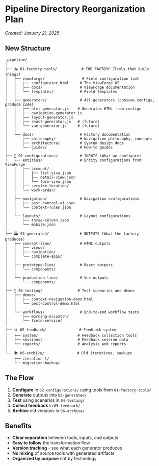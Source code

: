 # Pipeline Directory Reorganization Plan
*Created: January 21, 2025*

## New Structure

```
.pipeline/
│
├── 📥 01-factory-tools/           # THE FACTORY (Tools that build things)
│   ├── viewforge/                 # Field configuration tool
│   │   ├── configurator.html     # The ViewForge UI
│   │   ├── docs/                 # ViewForge documentation
│   │   └── templates/            # Field templates
│   │
│   ├── generators/               # All generators (consume configs, produce code)
│   │   ├── html-generator.js    # Generates HTML from configs
│   │   ├── navigation-generator.js
│   │   ├── layout-generator.js
│   │   ├── react-generator.js   # (future)
│   │   └── vue-generator.js     # (future)
│   │
│   └── docs/                     # Factory documentation
│       ├── philosophy/           # Navigation philosophy, concepts
│       ├── architecture/         # System design docs
│       └── guides/               # How-to guides
│
├── 📝 02-configurations/          # INPUTS (What we configure)
│   ├── entities/                 # Entity configurations from ViewForge
│   │   ├── account/
│   │   │   ├── list-view.json
│   │   │   ├── detail-view.json
│   │   │   └── form-view.json
│   │   ├── service-location/
│   │   └── work-order/
│   │
│   ├── navigation/               # Navigation configurations
│   │   ├── pest-control-v1.json
│   │   └── context-rules.json
│   │
│   └── layouts/                  # Layout configurations
│       ├── three-column.json
│       └── mobile.json
│
├── 🏭 03-generated/              # OUTPUTS (What the factory produces)
│   ├── concept-line/             # HTML outputs
│   │   ├── views/
│   │   ├── navigation/
│   │   └── complete-apps/
│   │
│   ├── prototype-line/           # React outputs
│   │   └── components/
│   │
│   └── production-line/          # Vue outputs
│       └── components/
│
├── 🧪 04-testing/                # Test scenarios and demos
│   ├── demos/
│   │   ├── context-navigation-demo.html
│   │   └── pest-control-demo.html
│   │
│   └── workflows/                # End-to-end workflow tests
│       ├── morning-dispatch/
│       └── field-service/
│
├── 📊 05-feedback/               # Feedback system
│   ├── system/                  # Feedback collection tools
│   ├── sessions/                # Feedback session data
│   └── reports/                 # Analysis and reports
│
└── 📚 06-archive/               # Old iterations, backups
    ├── iteration-1/
    └── migration-backup/
```

## The Flow

1. **Configure** in `02-configurations/` using tools from `01-factory-tools/`
2. **Generate** outputs into `03-generated/`
3. **Test** using scenarios in `04-testing/`
4. **Collect feedback** in `05-feedback/`
5. **Archive** old versions in `06-archive/`

## Benefits

- **Clear separation** between tools, inputs, and outputs
- **Easy to follow** the transformation flow
- **Version tracking** - see what each generator produces
- **No mixing** of source tools with generated artifacts
- **Organized by purpose** not by technology